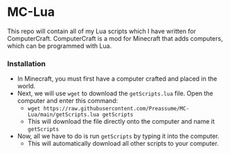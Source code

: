 # MC-Lua
This repo will contain all of my Lua scripts which I have written for ComputerCraft.
ComputerCraft is a mod for Minecraft that adds computers, which can be programmed with Lua.

### Installation
- In Minecraft, you must first have a computer crafted and placed in the world.
- Next, we will use ```wget``` to download the ```getScripts.lua``` file. Open the computer and enter this command:
    - ```wget https://raw.githubusercontent.com/Preassume/MC-Lua/main/getScripts.lua getScripts```
    - This will download the file directly onto the computer and name it ```getScripts```
- Now, all we have to do is run ```getScripts``` by typing it into the computer.
    - This will automatically download all other scripts to your computer. 